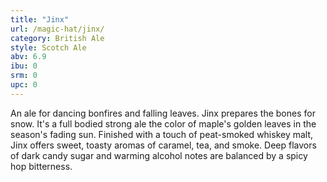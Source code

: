 ```yaml
---
title: "Jinx"
url: /magic-hat/jinx/
category: British Ale
style: Scotch Ale
abv: 6.9
ibu: 0
srm: 0
upc: 0
---
```

An ale for dancing bonfires and falling leaves.
Jinx prepares the bones for snow. It's a full bodied strong ale the color of maple's golden leaves in the season's fading sun.  Finished with a touch of peat-smoked whiskey malt, Jinx offers sweet, toasty aromas of caramel, tea, and smoke.  Deep flavors of dark candy sugar and warming alcohol notes are balanced by a spicy hop bitterness.
